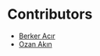 # Contributors

- [Berker Acır](https://github.com/berkeracir)
- [Ozan Akın](https://github.com/oznakn)
